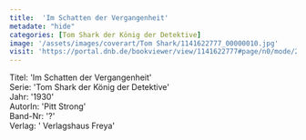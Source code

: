 ```yaml
---
title:  'Im Schatten der Vergangenheit'
metadate: "hide"
categories: [Tom Shark der König der Detektive]
image: '/assets/images/coverart/Tom Shark/1141622777_00000010.jpg'
visit: 'https://portal.dnb.de/bookviewer/view/1141622777#page/n0/mode/2up'
---
```

Titel: 'Im Schatten der Vergangenheit' <br>
Serie: 'Tom Shark der König der Detektive' <br>
Jahr: '1930' <br>
AutorIn: 'Pitt Strong' <br>
Band-Nr: '?' <br>
Verlag: ' Verlagshaus Freya'